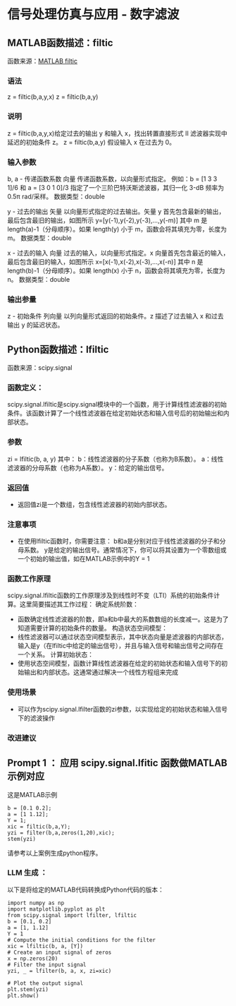 # 信号处理仿真与应用 - 数字滤波

## MATLAB函数描述：filtic
 

函数来源：[MATLAB filtic](https://ww2.mathworks.cn/help/signal/ref/filtic.html)

### 语法

z = filtic(b,a,y,x)
z = filtic(b,a,y)

### 说明

z = filtic(b,a,y,x)给定过去的输出 y 和输入 x，找出转置直接形式 II 滤波器实现中延迟的初始条件 z。
z = filtic(b,a,y) 假设输入 x 在过去为 0。

### 输入参数

b, a - 传递函数系数
向量
传递函数系数，以向量形式指定。
例如：b = [1 3 3 1]/6 和 a = [3 0 1 0]/3 指定了一个三阶巴特沃斯滤波器，其归一化 3-dB 频率为 0.5π rad/采样。
数据类型：double

y - 过去的输出
矢量
以向量形式指定的过去输出。矢量 y 首先包含最新的输出，最后包含最旧的输出，如图所示
y=[y(-1),y(-2),y(-3),...,y(-m)]
其中 m 是 length(a)-1（分母顺序）。如果 length(y) 小于 m，函数会将其填充为零，长度为 m。
数据类型：double

x - 过去的输入
向量
过去的输入，以向量形式指定。x 向量首先包含最近的输入，最后包含最旧的输入，如图所示
x=[x(-1),x(-2),x(-3),...,x(-n)]
其中 n 是 length(b)-1（分母顺序）。如果 length(x) 小于 n，函数会将其填充为零，长度为 n。
数据类型：double

### 输出参量

z - 初始条件
列向量
以列向量形式返回的初始条件。z 描述了过去输入 x 和过去输出 y 的延迟状态。

## Python函数描述：lfiltic

函数来源：scipy.signal

### 函数定义：

scipy.signal.lfiltic是scipy.signal模块中的一个函数，用于计算线性滤波器的初始条件。该函数计算了一个线性滤波器在给定初始状态和输入信号后的初始输出和内部状态。

### 参数

zi = lfiltic(b, a, y)
其中：
b：线性滤波器的分子系数（也称为B系数）。
a：线性滤波器的分母系数（也称为A系数）。
y：给定的输出信号。

### 返回值

- 返回值zi是一个数组，包含线性滤波器的初始内部状态。

### 注意事项

- 在使用lfiltic函数时，你需要注意：
b和a是分别对应于线性滤波器的分子和分母系数。
y是给定的输出信号。通常情况下，你可以将其设置为一个零数组或一个初始的输出值，如在MATLAB示例中的Y = 1

### 函数工作原理
scipy.signal.lfiltic函数的工作原理涉及到线性时不变（LTI）系统的初始条件计算。这里简要描述其工作过程：
确定系统阶数：
- 函数确定线性滤波器的阶数，即a和b中最大的系数数组的长度减一。这是为了知道需要计算的初始条件的数量。
构造状态空间模型：
- 线性滤波器可以通过状态空间模型表示，其中状态向量是滤波器的内部状态，输入是y（在lfiltic中给定的输出信号），并且与输入信号和输出信号之间存在一个关系。
计算初始状态：
- 使用状态空间模型，函数计算线性滤波器在给定的初始状态和输入信号下的初始输出和内部状态。这通常通过解决一个线性方程组来完成
### 使用场景

- 可以作为scipy.signal.lfilter函数的zi参数，以实现给定的初始状态和输入信号下的滤波操作

### 改进建议

## Prompt 1 ： 应用 scipy.signal.lfitic 函数做MATLAB示例对应

这是MATLAB示例
```
b = [0.1 0.2];
a = [1 1.12];
Y = 1;
xic = filtic(b,a,Y);
yzi = filter(b,a,zeros(1,20),xic);
stem(yzi)
```
请参考以上案例生成python程序。

### LLM 生成 ： 
以下是将给定的MATLAB代码转换成Python代码的版本：

```
import numpy as np
import matplotlib.pyplot as plt
from scipy.signal import lfilter, lfiltic
b = [0.1, 0.2]
a = [1, 1.12]
Y = 1
# Compute the initial conditions for the filter
xic = lfiltic(b, a, [Y])
# Create an input signal of zeros
x = np.zeros(20)
# Filter the input signal
yzi, _ = lfilter(b, a, x, zi=xic)

# Plot the output signal
plt.stem(yzi)
plt.show()

```
 







